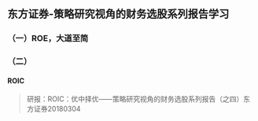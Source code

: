 ## 东方证券-策略研究视角的财务选股系列报告学习

### （一）ROE，大道至简



### （二）



#### ROIC

> 研报：ROIC：优中择优——策略研究视角的财务选股系列报告（之四）东方证券20180304

